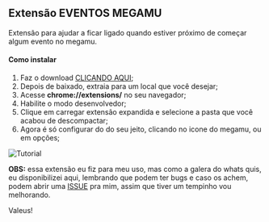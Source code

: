 ## Extensão EVENTOS MEGAMU

Extensão para ajudar a ficar ligado quando estiver próximo de começar algum evento no megamu.

#### Como instalar

1. Faz o download [CLICANDO AQUI](https://github.com/mycruell/megamu-extension/archive/master.zip);
2. Depois de baixado, extraia para um local que você desejar;
3. Acesse **chrome://extensions/** no seu navegador;
4. Habilite o modo desenvolvedor;
5. Clique em carregar extensão expandida e selecione a pasta que você acabou de descompactar;
6. Agora é só configurar do do seu jeito, clicando no icone do megamu, ou em opções;

![Tutorial](http://ap.imagensbrasil.org/images/2016/12/31/tutor1.jpg)

**OBS:** essa extensão eu fiz para meu uso, mas como a galera do whats quis, eu disponibilizei aqui,
lembrando que podem ter bugs e caso os achem, podem abrir uma [ISSUE](https://github.com/mycruell/megamu-extension/issues) pra mim, assim que tiver
um tempinho vou melhorando.

Valeus!
